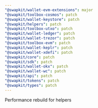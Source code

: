 ```yaml
---
"@swapkit/wallet-evm-extensions": major
"@swapkit/toolbox-cosmos": patch
"@swapkit/wallet-keystore": patch
"@swapkit/helpers": patch
"@swapkit/toolbox-utxo": patch
"@swapkit/wallet-ledger": patch
"@swapkit/wallet-trezor": patch
"@swapkit/toolbox-evm": patch
"@swapkit/wallet-keplr": patch
"@swapkit/wallet-xdefi": patch
"@swapkit/core": patch
"@swapkit/sdk": patch
"@swapkit/wallet-okx": patch
"@swapkit/wallet-wc": patch
"@swapkit/api": patch
"@swapkit/tokens": patch
"@swapkit/types": patch
---
```


Performance rebuild for helpers

